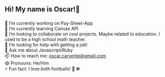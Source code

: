 ## Hi! My name is Oscar!👋
### 

<!--
**ocarvente/ocarvente** is a ✨ _special_ ✨ repository because its `README.md` (this file) appears on your GitHub profile.

Here are some ideas to get you started:

-->

 🔭 I’m currently working on Pay-Sheet-App <br />
 🌱 I’m currently learning Canvas API<br />
 👯 I’m looking to collaborate on cool projects. Maybe related to education. I used to be a high school math teacher.<br />
 🤔 I’m looking for help with getting a job! <br />
 💬 Ask me about Javascript/Ruby <br />
 📫 How to reach me: oscar.carvente@gmail.com <br />
 😄 Pronouns: He/Him <br />
 ⚡ Fun fact: I love both footballs! 🏈 ⚽ <br />
